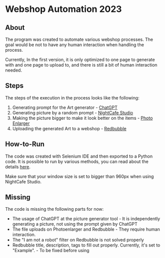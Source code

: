# Webshop Automation 2023

## About
  The program was created to automate various webshop processes.
  The goal would be not to have any human interaction when handling the process.
  
  Currently, In the first version, it is only optimized to one page to generate with and one page to upload to, and there is still a bit of human interaction needed.

## Steps
  The steps of the execution in the process looks like the following:
  
  1. Generating prompt for the Art generator - [ChatGPT](https://chat.openai.com/)
  2. Generating picture by a random prompt - [NightCafe Studio](https://creator.nightcafe.studio/)
  3. Making the picture bigger to make it look better on the items - [Photo Enlarger](https://www.photoenlarger.com/)
  4. Uploading the generated Art to a webshop - [Redbubble](https://www.redbubble.com/)

## How-to-Run
  The code was created with Selenium IDE and then exported to a Python code. It is possible to run by various methods, you can read about the details [here](https://www.browserstack.com/guide/python-selenium-to-run-web-automation-test).
  
  Make sure that your window size is set to bigger than 960px when using NightCafe Studio. 

## Missing
  The code is missing the following parts for now: 
   - The usage of ChatGPT at the picture generator tool - It is independently generating a picture, not using the prompt given by ChatGPT
   - The file uploads on Photoenlarger and Redbubble - They require human interaction.
   - The "I am not a robot" filter on Redbubble is not solved properly
   - Redbubble title, description, tags to fill out properly. Currently, it's set to "Example". - To be fixed before using
